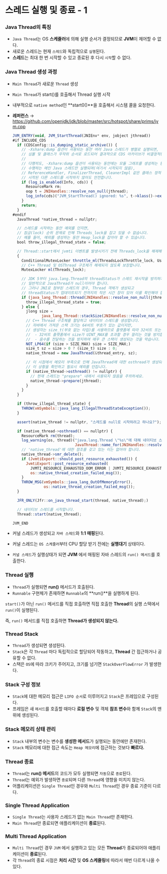 # 스레드 실행 및 종료 - 1

### Java Thread의 특징

- `Java Thread`는 OS **스케줄러**에 의해 실행 순서가 결정되므로 **JVM**이 제어할 수 없다.
- 새로운 스레드는 현재 `스레드`와 독립적으로 `실행`된다.
- **스레드**는 최대 한 번 시작할 수 있고 종료된 후 다시 `시작`할 수 없다.

### Java Thread 생성 과정

- `Main Thread`가 새로운 `Thread` 생성
- `Main Thread`가 start()를 호출해서 Thread 실행 시작
- 내부적으로 `native method`인 **start0()**을 호출해서 시스템 콜을 요청한다.
- **레퍼런스** → https://github.com/openjdk/jdk/blob/master/src/hotspot/share/prims/jvm.cpp
    
    ```jsx
    JVM_ENTRY(void, JVM_StartThread(JNIEnv* env, jobject jthread))
    #if INCLUDE_CDS
      if (CDSConfig::is_dumping_static_archive()) {
        // -Xshare:dump 옵션이 사용되는 동안 여러 Java 스레드가 병렬로 실행되면,
        // 심볼 및 클래스가 무작위 순서로 로드되어 결과적으로 CDS 아카이브가 비결정적(non-deterministic)이 될 수 있습니다.
        //
        // 다행히도, -Xshare:dump 옵션이 사용되는 동안에는 모듈 그래프를 생성하는 등의 작업을 
        // 수행하는 메인 Java 스레드만 실행되며(여기서 시작되지 않음),
        // ReferenceHandler, FinalizerThread, CleanerImpl 같은 클래스 정적 초기화자에 의해
        // 시작된 다른 스레드를 시작하지 않아도 안전합니다.
        if (log_is_enabled(Info, cds)) {
          ResourceMark rm;
          oop t = JNIHandles::resolve_non_null(jthread);
          log_info(cds)("JVM_StartThread() ignored: %s", t->klass()->external_name());
        }
        return;
      }
    #endif
      JavaThread *native_thread = nullptr;
    
      // 스레드를 시작하는 동안 예외를 던지면, 
      // 잠금(lock) 순위 문제로 인해 Threads_lock을 잡고 있을 수 없습니다.
      // 예를 들어, 예외를 생성하는 동안 Heap_lock을 잡아야 할 수 있습니다.
      bool throw_illegal_thread_state = false;
    
      // Thread::start에서 jvmti 이벤트를 발생시키기 전에 Threads_lock을 해제해야 합니다.
      {
        ConditionalMutexLocker throttle_ml(ThreadsLockThrottle_lock, UseThreadsLockThrottleLock);
        // C++ Thread 및 OSThread 구조체가 해제되지 않도록 보장합니다.
        MutexLocker ml(Threads_lock);
    
        // JDK 5부터 java.lang.Thread의 threadStatus가 스레드 재시작을 방지하기 위해 사용되므로,
        // 일반적으로 JavaThread가 null이어야 합니다.
        // 그러나 JNI로 첨부된 스레드의 경우, Thread 객체가 생성되고
        // threadStatus가 업데이트되기 전까지의 작은 시간 창이 있어 이를 확인해야 합니다.
        if (java_lang_Thread::thread(JNIHandles::resolve_non_null(jthread)) != nullptr) {
          throw_illegal_thread_state = true;
        } else {
          jlong size =
                 java_lang_Thread::stackSize(JNIHandles::resolve_non_null(jthread));
          // C++ Thread 구조체를 할당하고 네이티브 스레드를 생성합니다.
          // 자바에서 가져온 스택 크기는 64비트 부호가 있는 값이지만,
          // 생성자는 size_t(부호 없는 타입)를 사용하므로 플랫폼에 따라 32비트 또는 64비트일 수 있습니다.
          //  - 32비트 플랫폼에서 size가 UINT_MAX를 초과할 경우 잘리는 것을 방지합니다.
          //  - 음수를 전달하는 것을 방지하여 매우 큰 스택이 생성되는 것을 막습니다.
          NOT_LP64(if (size > SIZE_MAX) size = SIZE_MAX;)
          size_t sz = size > 0 ? (size_t) size : 0;
          native_thread = new JavaThread(&thread_entry, sz);
    
          // 이 시점에서 메모리 부족으로 인해 JavaThread에 대한 osthread가 생성되지 않았을 수 있습니다.
          // 이 상황을 확인하고 필요시 예외를 던집니다.
          if (native_thread->osthread() != nullptr) {
            // 현재 스레드는 "prepare" 내에서 사용되지 않음을 주의하세요.
            native_thread->prepare(jthread);
          }
        }
      }
    
      if (throw_illegal_thread_state) {
        THROW(vmSymbols::java_lang_IllegalThreadStateException());
      }
    
      assert(native_thread != nullptr, "스레드를 null로 시작하려고 하나요?");
    
      if (native_thread->osthread() == nullptr) {
        ResourceMark rm(thread);
        log_warning(os, thread)("java.lang.Thread \"%s\"에 대해 네이티브 스레드 시작 실패",
                                JavaThread::name_for(JNIHandles::resolve_non_null(jthread)));
        // 'native_thread'에 대한 참조를 갖고 있는 이는 없어야 합니다.
        native_thread->smr_delete();
        if (JvmtiExport::should_post_resource_exhausted()) {
          JvmtiExport::post_resource_exhausted(
            JVMTI_RESOURCE_EXHAUSTED_OOM_ERROR | JVMTI_RESOURCE_EXHAUSTED_THREADS,
            os::native_thread_creation_failed_msg());
        }
        THROW_MSG(vmSymbols::java_lang_OutOfMemoryError(),
                  os::native_thread_creation_failed_msg());
      }
    
      JFR_ONLY(Jfr::on_java_thread_start(thread, native_thread);)
    
      // 네이티브 스레드를 시작합니다.
      Thread::start(native_thread);
    
    JVM_END
    
    ```
    
- 커널 스레드가 생성되고 `자바 스레드`와 **1:1 매핑**된다.
- 커널 스레드는 `OS 스케줄러`부터 CPU 할당 받기 전에는 **실행대기** 상태이다.
- `커널 스레드`가 실행상태가 되면 **JVM** 에서 매핑된 자바 스레드의 `run() 메서드`를 호출한다.

### Thread 실행

- `Thread`가 실행되면 **run()** 메서드가 호출된다.
- `Runnable` 구현체가 존재하면 `Runnable`의 **run()**을 실행하게 된다.

`start()`가 아닌 `run()` 메서드를 직접 호출하면 직접 호출한 **Thread**의 실행 스택에서 `run()`이 실행된다.

즉, `run()` 메서드를 직접 호출하면 **Thread가 생성되지 않는다.**

### Thread Stack

- `Thread`가 생성되면 생성된다.
- `Stack`은 각 `Thread` 마다 독립적으로 할당되어 작동하고, **Thread** 간 접근하거나 공유할 수 없다.
- 스택은 `OS`에 따라 크키가 주어지고, 크기를 넘기면 `StackOverFlowError` 가 발생한다.

### Stack 구성 정보

- `Stack`에 대한 메모리 접근은 `LIFO 순서`로 이루어지고 `Stack`은 프레임으로 구성된다.
- 프레임은 새 `메서드`를 호출할 때마다 **로컬 변수** 및 객체 **참조 변수**와 함께 `Stack`의 맨 위에 생성된다.

### Stack 메모리 상태 관리

- `Stack` 내부의 변수는 변수를 **생성한 메서드**가 실행되는 동안에만 존재한다.
- `Stack` 메모리에 대한 접근 속도는 `Heap 메모리`에 접근하는 것보다 **빠르다.**

### Thread 종료

- `Thread`는 **run() 메서드**의 코드가 모두 실행되면 `자동`으로 `종료`된다.
- `Thread`는 예외가 발생하면 `종료`되며 다른 `Thread`에 영향을 미치지 않는다.
- 어플리케이션은 `Single Thread`인 경우와 `Multi Thread`인 경우 종료 기준이 다르다.

### Single Thread Application

- `Single Thread`는 사용자 스레드가 없는 `Main Thread`만 존재한다.
- `Main Thread`만 종료되면 애플리케이션이 **종료**된다.

### Multi Thread Application

- `Multi Thread`인 경우 `JVM` 에서 실행하고 있는 모든 **Thread**가 종료되어야 애플리케이션이 **종료**된다.
- 각 `Thread`의 종료 시점은 **처리 시간** 및 **OS 스케줄링**에 따라서 매번 다르게 나올 수 있다.
